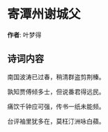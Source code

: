 # 寄潭州谢城父

**作者**: 叶梦得

## 诗词内容

南国波涛已过春，稍清群盗剪荆榛。

孰知贾傅倾多士，但说番君得远民。

痛饮千钟应可强，传书一纸未能频。

台评袖里犹多在，莫枉汀洲咏白蘋。

